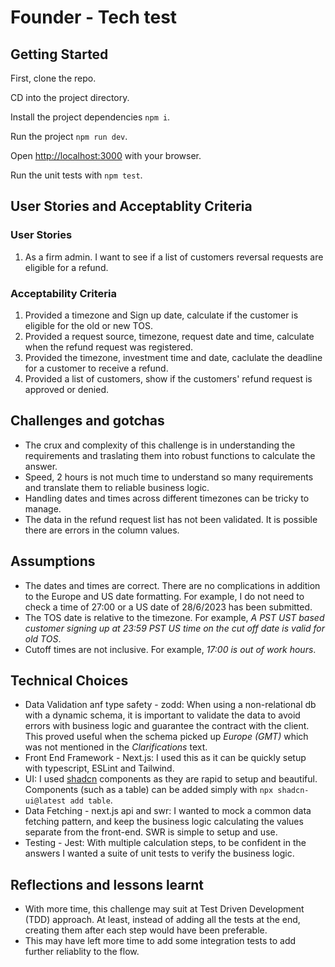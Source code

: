 # Founder - Tech test

## Getting Started

First, clone the repo.

CD into the project directory.

Install the project dependencies `npm i`.

Run the project `npm run dev`.

Open [http://localhost:3000](http://localhost:3000) with your browser.

Run the unit tests with `npm test`.

## User Stories and Acceptablity Criteria

### User Stories

1. As a firm admin. I want to see if a list of customers reversal requests are eligible for a refund.

### Acceptability Criteria

1. Provided a timezone and Sign up date, calculate if the customer is eligible for the old or new TOS.
2. Provided a request source, timezone, request date and time, calculate when the refund request was registered.
3. Provided the timezone, investment time and date, caclulate the deadline for a customer to receive a refund.
4. Provided a list of customers, show if the customers' refund request is approved or denied.

## Challenges and gotchas

- The crux and complexity of this challenge is in understanding the requirements and traslating them into robust functions to calculate the answer.
- Speed, 2 hours is not much time to understand so many requirements and translate them to reliable business logic.
- Handling dates and times across different timezones can be tricky to manage.
- The data in the refund request list has not been validated. It is possible there are errors in the column values.

## Assumptions

- The dates and times are correct. There are no complications in addition to the Europe and US date formatting. For example, I do not need to check a time of 27:00 or a US date of 28/6/2023 has been submitted.
- The TOS date is relative to the timezone. For example, _A PST UST based customer signing up at 23:59 PST US time on the cut off date is valid for old TOS_.
- Cutoff times are not inclusive. For example, _17:00 is out of work hours_.

## Technical Choices

- Data Validation anf type safety - zodd: When using a non-relational db with a dynamic schema, it is important to validate the data to avoid errors with business logic and guarantee the contract with the client. This proved useful when the schema picked up _Europe (GMT)_ which was not mentioned in the _Clarifications_ text.
- Front End Framework - Next.js: I used this as it can be quickly setup with typescript, ESLint and Tailwind.
- UI: I used [shadcn](https://ui.shadcn.com/docs) components as they are rapid to setup and beautiful. Components (such as a table) can be added simply with `npx shadcn-ui@latest add table`.
- Data Fetching - next.js api and swr: I wanted to mock a common data fetching pattern, and keep the business logic calculating the values separate from the front-end. SWR is simple to setup and use.
- Testing - Jest: With multiple calculation steps, to be confident in the answers I wanted a suite of unit tests to verify the business logic.

## Reflections and lessons learnt

- With more time, this challenge may suit at Test Driven Development (TDD) approach. At least, instead of adding all the tests at the end, creating them after each step would have been preferable.
- This may have left more time to add some integration tests to add further reliablity to the flow.
